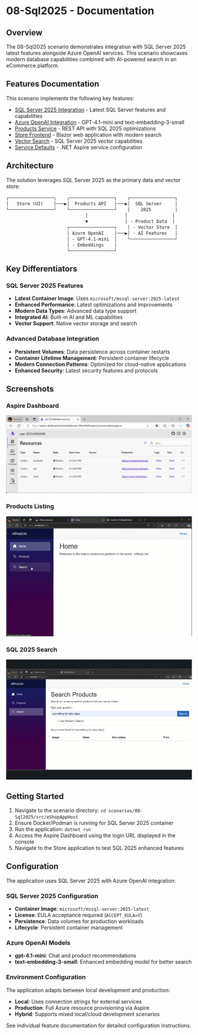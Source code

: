 # 08-Sql2025 - Documentation

## Overview

The 08-Sql2025 scenario demonstrates integration with SQL Server 2025 latest features alongside Azure OpenAI services. This scenario showcases modern database capabilities combined with AI-powered search in an eCommerce platform.

## Features Documentation

This scenario implements the following key features:

- [SQL Server 2025 Integration](./sql-server-2025-integration.md) - Latest SQL Server features and capabilities
- [Azure OpenAI Integration](./azure-openai-integration.md) - GPT-4.1-mini and text-embedding-3-small
- [Products Service](./products-service.md) - REST API with SQL 2025 optimizations
- [Store Frontend](./store-frontend.md) - Blazor web application with modern search
- [Vector Search](./vector-search.md) - SQL Server 2025 vector capabilities
- [Service Defaults](./service-defaults.md) - .NET Aspire service configuration

## Architecture

The solution leverages SQL Server 2025 as the primary data and vector store:

```
┌─────────────────┐    ┌─────────────────┐    ┌─────────────────┐
│   Store (UI)    │───▶│  Products API   │───▶│  SQL Server     │
└─────────────────┘    └─────────────────┘    │    2025         │
                              │              │                 │
                              ▼              │ - Product Data  │
                       ┌─────────────────┐    │ - Vector Store  │
                       │ Azure OpenAI    │───▶│ - AI Features   │
                       │ - GPT-4.1-mini  │    └─────────────────┘
                       │ - Embeddings    │
                       └─────────────────┘
```

## Key Differentiators

### SQL Server 2025 Features
- **Latest Container Image**: Uses `microsoft/mssql-server:2025-latest`
- **Enhanced Performance**: Latest optimizations and improvements
- **Modern Data Types**: Advanced data type support
- **Integrated AI**: Built-in AI and ML capabilities
- **Vector Support**: Native vector storage and search

### Advanced Database Integration
- **Persistent Volumes**: Data persistence across container restarts
- **Container Lifetime Management**: Persistent container lifecycle
- **Modern Connection Patterns**: Optimized for cloud-native applications
- **Enhanced Security**: Latest security features and protocols

## Screenshots

### Aspire Dashboard
![Aspire Dashboard](./images/dashboard.jpg)

### Products Listing
![Products Listing](./images/products.jpg)

### SQL 2025 Search
![SQL 2025 Enhanced Search](./images/search.jpg)

## Getting Started

1. Navigate to the scenario directory: `cd scenarios/08-Sql2025/src/eShopAppHost`
2. Ensure Docker/Podman is running for SQL Server 2025 container
3. Run the application: `dotnet run`
4. Access the Aspire Dashboard using the login URL displayed in the console
5. Navigate to the Store application to test SQL 2025 enhanced features

## Configuration

The application uses SQL Server 2025 with Azure OpenAI integration:

### SQL Server 2025 Configuration
- **Container Image**: `microsoft/mssql-server:2025-latest`
- **License**: EULA acceptance required (`ACCEPT_EULA=Y`)
- **Persistence**: Data volumes for production workloads
- **Lifecycle**: Persistent container management

### Azure OpenAI Models
- **gpt-4.1-mini**: Chat and product recommendations  
- **text-embedding-3-small**: Enhanced embedding model for better search

### Environment Configuration
The application adapts between local development and production:
- **Local**: Uses connection strings for external services
- **Production**: Full Azure resource provisioning via Aspire
- **Hybrid**: Supports mixed local/cloud development scenarios

See individual feature documentation for detailed configuration instructions.